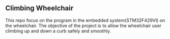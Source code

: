 ## Climbing Wheelchair

This repo focus on the program  in the embedded system(STM32F429VI) on the wheelchair.
The objective of the project is to allow the wheelchair user climbing up and down a curb safely and smoothly.

